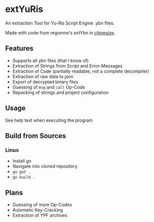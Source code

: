 # extYuRis
An extraction Tool for Yu-Ris Script Engine .ybn files.

Made with code from regomne's extYbn in [chinesize](https://github.com/regomne/chinesize).

## Features
- Supports all ybn files (that I know of)
- Extraction of Strings from Script and Error-Messages
- Extraction of Code (partially readable, not a complete decompiler)
- Extraction of raw data to json
- Export of decrypted binary files
- Guessing of `msg` and `call` Op-Code
- Repacking of strings and project configuration

## Usage
See help text when executing the program

## Build from Sources
### Linux
- Install go
- Navigate into cloned repository
- `go get .`
- `go build .`

## Plans
- Guessing of more Op-Codes
- Automatic Key-Cracking
- Extraction of YPF archives

